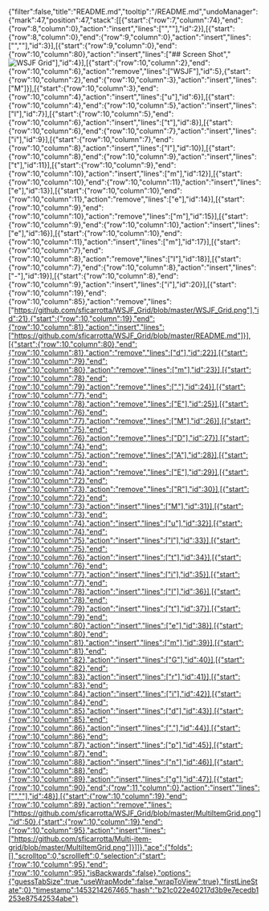 {"filter":false,"title":"README.md","tooltip":"/README.md","undoManager":{"mark":47,"position":47,"stack":[[{"start":{"row":7,"column":74},"end":{"row":8,"column":0},"action":"insert","lines":["",""],"id":2}],[{"start":{"row":8,"column":0},"end":{"row":9,"column":0},"action":"insert","lines":["",""],"id":3}],[{"start":{"row":9,"column":0},"end":{"row":10,"column":80},"action":"insert","lines":["## Screen Shot","![WSJF Grid](https://github.com/sficarrotta/WSJF_Grid/blob/master/WSJF_Grid.png)"],"id":4}],[{"start":{"row":10,"column":2},"end":{"row":10,"column":6},"action":"remove","lines":["WSJF"],"id":5},{"start":{"row":10,"column":2},"end":{"row":10,"column":3},"action":"insert","lines":["M"]}],[{"start":{"row":10,"column":3},"end":{"row":10,"column":4},"action":"insert","lines":["u"],"id":6}],[{"start":{"row":10,"column":4},"end":{"row":10,"column":5},"action":"insert","lines":["l"],"id":7}],[{"start":{"row":10,"column":5},"end":{"row":10,"column":6},"action":"insert","lines":["t"],"id":8}],[{"start":{"row":10,"column":6},"end":{"row":10,"column":7},"action":"insert","lines":["i"],"id":9}],[{"start":{"row":10,"column":7},"end":{"row":10,"column":8},"action":"insert","lines":["I"],"id":10}],[{"start":{"row":10,"column":8},"end":{"row":10,"column":9},"action":"insert","lines":["t"],"id":11}],[{"start":{"row":10,"column":9},"end":{"row":10,"column":10},"action":"insert","lines":["m"],"id":12}],[{"start":{"row":10,"column":10},"end":{"row":10,"column":11},"action":"insert","lines":["e"],"id":13}],[{"start":{"row":10,"column":10},"end":{"row":10,"column":11},"action":"remove","lines":["e"],"id":14}],[{"start":{"row":10,"column":9},"end":{"row":10,"column":10},"action":"remove","lines":["m"],"id":15}],[{"start":{"row":10,"column":9},"end":{"row":10,"column":10},"action":"insert","lines":["e"],"id":16}],[{"start":{"row":10,"column":10},"end":{"row":10,"column":11},"action":"insert","lines":["m"],"id":17}],[{"start":{"row":10,"column":7},"end":{"row":10,"column":8},"action":"remove","lines":["I"],"id":18}],[{"start":{"row":10,"column":7},"end":{"row":10,"column":8},"action":"insert","lines":["-"],"id":19}],[{"start":{"row":10,"column":8},"end":{"row":10,"column":9},"action":"insert","lines":["i"],"id":20}],[{"start":{"row":10,"column":19},"end":{"row":10,"column":85},"action":"remove","lines":["https://github.com/sficarrotta/WSJF_Grid/blob/master/WSJF_Grid.png"],"id":21},{"start":{"row":10,"column":19},"end":{"row":10,"column":81},"action":"insert","lines":["https://github.com/sficarrotta/WSJF_Grid/blob/master/README.md"]}],[{"start":{"row":10,"column":80},"end":{"row":10,"column":81},"action":"remove","lines":["d"],"id":22}],[{"start":{"row":10,"column":79},"end":{"row":10,"column":80},"action":"remove","lines":["m"],"id":23}],[{"start":{"row":10,"column":78},"end":{"row":10,"column":79},"action":"remove","lines":["."],"id":24}],[{"start":{"row":10,"column":77},"end":{"row":10,"column":78},"action":"remove","lines":["E"],"id":25}],[{"start":{"row":10,"column":76},"end":{"row":10,"column":77},"action":"remove","lines":["M"],"id":26}],[{"start":{"row":10,"column":75},"end":{"row":10,"column":76},"action":"remove","lines":["D"],"id":27}],[{"start":{"row":10,"column":74},"end":{"row":10,"column":75},"action":"remove","lines":["A"],"id":28}],[{"start":{"row":10,"column":73},"end":{"row":10,"column":74},"action":"remove","lines":["E"],"id":29}],[{"start":{"row":10,"column":72},"end":{"row":10,"column":73},"action":"remove","lines":["R"],"id":30}],[{"start":{"row":10,"column":72},"end":{"row":10,"column":73},"action":"insert","lines":["M"],"id":31}],[{"start":{"row":10,"column":73},"end":{"row":10,"column":74},"action":"insert","lines":["u"],"id":32}],[{"start":{"row":10,"column":74},"end":{"row":10,"column":75},"action":"insert","lines":["l"],"id":33}],[{"start":{"row":10,"column":75},"end":{"row":10,"column":76},"action":"insert","lines":["t"],"id":34}],[{"start":{"row":10,"column":76},"end":{"row":10,"column":77},"action":"insert","lines":["i"],"id":35}],[{"start":{"row":10,"column":77},"end":{"row":10,"column":78},"action":"insert","lines":["I"],"id":36}],[{"start":{"row":10,"column":78},"end":{"row":10,"column":79},"action":"insert","lines":["t"],"id":37}],[{"start":{"row":10,"column":79},"end":{"row":10,"column":80},"action":"insert","lines":["e"],"id":38}],[{"start":{"row":10,"column":80},"end":{"row":10,"column":81},"action":"insert","lines":["m"],"id":39}],[{"start":{"row":10,"column":81},"end":{"row":10,"column":82},"action":"insert","lines":["G"],"id":40}],[{"start":{"row":10,"column":82},"end":{"row":10,"column":83},"action":"insert","lines":["r"],"id":41}],[{"start":{"row":10,"column":83},"end":{"row":10,"column":84},"action":"insert","lines":["i"],"id":42}],[{"start":{"row":10,"column":84},"end":{"row":10,"column":85},"action":"insert","lines":["d"],"id":43}],[{"start":{"row":10,"column":85},"end":{"row":10,"column":86},"action":"insert","lines":["."],"id":44}],[{"start":{"row":10,"column":86},"end":{"row":10,"column":87},"action":"insert","lines":["p"],"id":45}],[{"start":{"row":10,"column":87},"end":{"row":10,"column":88},"action":"insert","lines":["n"],"id":46}],[{"start":{"row":10,"column":88},"end":{"row":10,"column":89},"action":"insert","lines":["g"],"id":47}],[{"start":{"row":10,"column":90},"end":{"row":11,"column":0},"action":"insert","lines":["",""],"id":48}],[{"start":{"row":10,"column":19},"end":{"row":10,"column":89},"action":"remove","lines":["https://github.com/sficarrotta/WSJF_Grid/blob/master/MultiItemGrid.png"],"id":50},{"start":{"row":10,"column":19},"end":{"row":10,"column":95},"action":"insert","lines":["https://github.com/sficarrotta/Multi-item-grid/blob/master/MultiItemGrid.png"]}]]},"ace":{"folds":[],"scrolltop":0,"scrollleft":0,"selection":{"start":{"row":10,"column":95},"end":{"row":10,"column":95},"isBackwards":false},"options":{"guessTabSize":true,"useWrapMode":false,"wrapToView":true},"firstLineState":0},"timestamp":1453214267465,"hash":"b21c022e40217d3b9e7ecedb1253e87542534abe"}